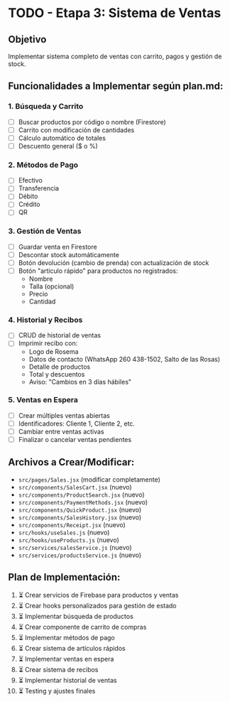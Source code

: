 # TODO - Etapa 3: Sistema de Ventas

## Objetivo

Implementar sistema completo de ventas con carrito, pagos y gestión de stock.

## Funcionalidades a Implementar según plan.md:

### 1. Búsqueda y Carrito

- [ ] Buscar productos por código o nombre (Firestore)
- [ ] Carrito con modificación de cantidades
- [ ] Cálculo automático de totales
- [ ] Descuento general ($ o %)

### 2. Métodos de Pago

- [ ] Efectivo
- [ ] Transferencia
- [ ] Débito
- [ ] Crédito
- [ ] QR

### 3. Gestión de Ventas

- [ ] Guardar venta en Firestore
- [ ] Descontar stock automáticamente
- [ ] Botón devolución (cambio de prenda) con actualización de stock
- [ ] Botón "artículo rápido" para productos no registrados:
  - Nombre
  - Talla (opcional)
  - Precio
  - Cantidad

### 4. Historial y Recibos

- [ ] CRUD de historial de ventas
- [ ] Imprimir recibo con:
  - Logo de Rosema
  - Datos de contacto (WhatsApp 260 438-1502, Salto de las Rosas)
  - Detalle de productos
  - Total y descuentos
  - Aviso: "Cambios en 3 días hábiles"

### 5. Ventas en Espera

- [ ] Crear múltiples ventas abiertas
- [ ] Identificadores: Cliente 1, Cliente 2, etc.
- [ ] Cambiar entre ventas activas
- [ ] Finalizar o cancelar ventas pendientes

## Archivos a Crear/Modificar:

- `src/pages/Sales.jsx` (modificar completamente)
- `src/components/SalesCart.jsx` (nuevo)
- `src/components/ProductSearch.jsx` (nuevo)
- `src/components/PaymentMethods.jsx` (nuevo)
- `src/components/QuickProduct.jsx` (nuevo)
- `src/components/SalesHistory.jsx` (nuevo)
- `src/components/Receipt.jsx` (nuevo)
- `src/hooks/useSales.js` (nuevo)
- `src/hooks/useProducts.js` (nuevo)
- `src/services/salesService.js` (nuevo)
- `src/services/productsService.js` (nuevo)

## Plan de Implementación:

1. ⏳ Crear servicios de Firebase para productos y ventas
2. ⏳ Crear hooks personalizados para gestión de estado
3. ⏳ Implementar búsqueda de productos
4. ⏳ Crear componente de carrito de compras
5. ⏳ Implementar métodos de pago
6. ⏳ Crear sistema de artículos rápidos
7. ⏳ Implementar ventas en espera
8. ⏳ Crear sistema de recibos
9. ⏳ Implementar historial de ventas
10. ⏳ Testing y ajustes finales
